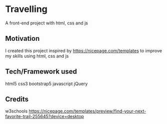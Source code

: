 # Travelling
A front-end project with html, css and js


## Motivation
I created this project inspired by https://nicepage.com/templates to improve my skills using html, css and js

## Tech/Framework used
html5
css3
bootstrap5
javascript
jQuery

## Credits
w3schools
https://nicepage.com/templates/preview/find-your-next-favorite-trail-255645?device=desktop
